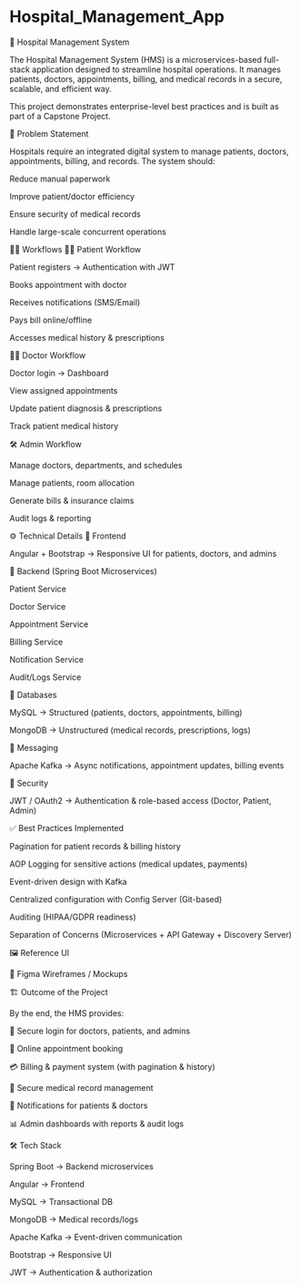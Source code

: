 # Hospital_Management_App


🏥 Hospital Management System

The Hospital Management System (HMS) is a microservices-based full-stack application designed to streamline hospital operations. It manages patients, doctors, appointments, billing, and medical records in a secure, scalable, and efficient way.

This project demonstrates enterprise-level best practices and is built as part of a Capstone Project.

📌 Problem Statement

Hospitals require an integrated digital system to manage patients, doctors, appointments, billing, and records. The system should:

Reduce manual paperwork

Improve patient/doctor efficiency

Ensure security of medical records

Handle large-scale concurrent operations

🧑‍💻 Workflows
👩‍🦰 Patient Workflow

Patient registers → Authentication with JWT

Books appointment with doctor

Receives notifications (SMS/Email)

Pays bill online/offline

Accesses medical history & prescriptions

👨‍⚕️ Doctor Workflow

Doctor login → Dashboard

View assigned appointments

Update patient diagnosis & prescriptions

Track patient medical history

🛠️ Admin Workflow

Manage doctors, departments, and schedules

Manage patients, room allocation

Generate bills & insurance claims

Audit logs & reporting

⚙️ Technical Details
🔹 Frontend

Angular + Bootstrap → Responsive UI for patients, doctors, and admins

🔹 Backend (Spring Boot Microservices)

Patient Service

Doctor Service

Appointment Service

Billing Service

Notification Service

Audit/Logs Service

🔹 Databases

MySQL → Structured (patients, doctors, appointments, billing)

MongoDB → Unstructured (medical records, prescriptions, logs)

🔹 Messaging

Apache Kafka → Async notifications, appointment updates, billing events

🔹 Security

JWT / OAuth2 → Authentication & role-based access (Doctor, Patient, Admin)

✅ Best Practices Implemented

Pagination for patient records & billing history

AOP Logging for sensitive actions (medical updates, payments)

Event-driven design with Kafka

Centralized configuration with Config Server (Git-based)

Auditing (HIPAA/GDPR readiness)

Separation of Concerns (Microservices + API Gateway + Discovery Server)

🖼️ Reference UI

📌 Figma Wireframes / Mockups

🏗️ Outcome of the Project

By the end, the HMS provides:

🔐 Secure login for doctors, patients, and admins

📅 Online appointment booking

💳 Billing & payment system (with pagination & history)

📁 Secure medical record management

🔔 Notifications for patients & doctors

📊 Admin dashboards with reports & audit logs

🛠️ Tech Stack

Spring Boot → Backend microservices

Angular → Frontend

MySQL → Transactional DB

MongoDB → Medical records/logs

Apache Kafka → Event-driven communication

Bootstrap → Responsive UI

JWT → Authentication & authorization

